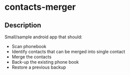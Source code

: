# contacts-merger

## Description

Small/sample android app that should:
* Scan phonebook
* Identify contacts that can be merged into single contact
* Merge the contacts
* Back-up the existing phone book
* Restore a previous backup

